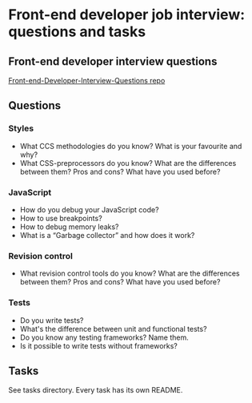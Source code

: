 # Front-end developer job interview: questions and tasks


## Front-end developer interview questions

[Front-end-Developer-Interview-Questions repo](https://github.com/darcyclarke/Front-end-Developer-Interview-Questions)


## Questions

### Styles

* What CCS methodologies do you know? What is your favourite and why?
* What CSS-preprocessors do you know? What are the differences between them? Pros and cons? What have you used before?


### JavaScript

* How do you debug your JavaScript code?
* How to use breakpoints?
* How to debug memory leaks?
* What is a “Garbage collector” and how does it work?


### Revision control

* What revision control tools do you know? What are the differences between them? Pros and cons? What have you used before?


### Tests

* Do you write tests?
* What's the difference between unit and functional tests?
* Do you know any testing frameworks? Name them.
* Is it possible to write tests without frameworks?


## Tasks

See tasks directory. Every task has its own README.